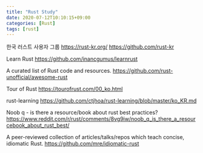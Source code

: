 ```yaml
---
title: "Rust Study"
date: 2020-07-12T10:10:15+09:00
categories: [Rust]
tags: [rust]
---
```


한국 러스트 사용자 그룹
 https://rust-kr.org/
 https://github.com/rust-kr

Learn Rust
 https://github.com/inancgumus/learnrust

A curated list of Rust code and resources.
 https://github.com/rust-unofficial/awesome-rust

Tour of Rust
 https://tourofrust.com/00_ko.html

rust-learning
 https://github.com/ctjhoa/rust-learning/blob/master/ko_KR.md

Noob q - is there a resource/book about rust best practices?
 https://www.reddit.com/r/rust/comments/8vg9iw/noob_q_is_there_a_resourcebook_about_rust_best/

A peer-reviewed collection of articles/talks/repos which teach concise, idiomatic Rust.
 https://github.com/mre/idiomatic-rust